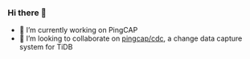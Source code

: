 ### Hi there 👋

<!--
**maxshuang/maxshuang** is a ✨ _special_ ✨ repository because its `README.md` (this file) appears on your GitHub profile.

Here are some ideas to get you started:

- 🔭 I’m currently working on PingCAP
- 🌱 I’m currently learning ...
- 👯 I’m looking to collaborate on ...
- 🤔 I’m looking for help with ...
- 💬 Ask me about ...
- 📫 How to reach me: ...
- 😄 Pronouns: ...
- ⚡ Fun fact: ...
-->

- 🔭 I’m currently working on PingCAP
- 👯 I’m looking to collaborate on [pingcap/cdc](https://github.com/pingcap/ticdc), a change data capture system for TiDB
